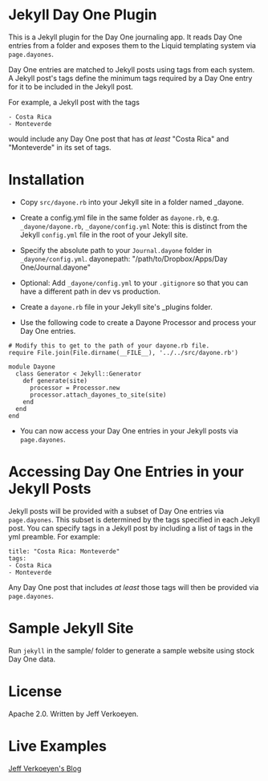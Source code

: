 # Jekyll Day One Plugin

This is a Jekyll plugin for the Day One journaling app. It reads
Day One entries from a folder and exposes them to the Liquid
templating system via `page.dayones`.

Day One entries are matched to Jekyll posts using tags from each
system. A Jekyll post's tags define the minimum tags required by
a Day One entry for it to be included in the Jekyll post.

For example, a Jekyll post with the tags

    - Costa Rica
    - Monteverde

would include any Day One post that has *at least* "Costa Rica"
and "Monteverde" in its set of tags.

# Installation

- Copy `src/dayone.rb` into your Jekyll site in a folder named
  _dayone.

- Create a config.yml file in the same folder as `dayone.rb`,
  e.g. `_dayone/dayone.rb`, `_dayone/config.yml`
  Note: this is distinct from the Jekyll `config.yml` file in
  the root of your Jekyll site.

- Specify the absolute path to your `Journal.dayone` folder in
  `_dayone/config.yml`.
   dayonepath: "/path/to/Dropbox/Apps/Day One/Journal.dayone"

- Optional: Add `_dayone/config.yml` to your `.gitignore` so that
  you can have a different path in dev vs production.

- Create a `dayone.rb` file in your Jekyll site's _plugins
  folder.

- Use the following code to create a Dayone Processor and
  process your Day One entries.

```
# Modify this to get to the path of your dayone.rb file.
require File.join(File.dirname(__FILE__), '../../src/dayone.rb')

module Dayone
  class Generator < Jekyll::Generator
    def generate(site)
      processor = Processor.new
      processor.attach_dayones_to_site(site)
    end
  end
end
```

- You can now access your Day One entries in your Jekyll posts
  via `page.dayones`.

# Accessing Day One Entries in your Jekyll Posts

Jekyll posts will be provided with a subset of Day One entries
via `page.dayones`. This subset is determined by the tags
specified in each Jekyll post. You can specify tags in a Jekyll
post by including a list of tags in the yml preamble. For
example:

    title: "Costa Rica: Monteverde"
    tags:
    - Costa Rica
    - Monteverde

Any Day One post that includes *at least* those tags will then
be provided via `page.dayones`.

# Sample Jekyll Site

Run `jekyll` in the sample/ folder to generate a sample website
using stock Day One data.

# License

Apache 2.0. Written by Jeff Verkoeyen.

# Live Examples

[Jeff Verkoeyen's Blog](http://blog.jeffverkoeyen.com/)
